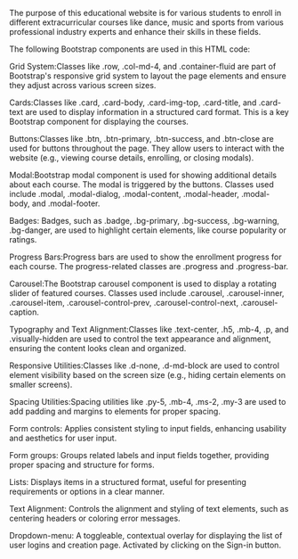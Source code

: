 The purpose of this educational website is for various students to enroll in different extracurricular courses like dance, music and sports from various professional industry experts and enhance their skills in these fields.

The following Bootstrap components are used in this HTML code:

Grid System:Classes like .row, .col-md-4, and .container-fluid are part of Bootstrap's responsive grid system to layout the page elements and ensure they adjust across various screen sizes.

Cards:Classes like .card, .card-body, .card-img-top, .card-title, and .card-text are used to display information in a structured card format. This is a key Bootstrap component for displaying the courses.

Buttons:Classes like .btn, .btn-primary, .btn-success, and .btn-close are used for buttons throughout the page. They allow users to interact with the website (e.g., viewing course details, enrolling, or closing modals).

Modal:Bootstrap modal component is used for showing additional details about each course. The modal is triggered by the buttons. Classes used include .modal, .modal-dialog, .modal-content, .modal-header, .modal-body, and .modal-footer.

Badges: Badges, such as .badge, .bg-primary, .bg-success, .bg-warning, .bg-danger, are used to highlight certain elements, like course popularity or ratings.

Progress Bars:Progress bars are used to show the enrollment progress for each course. The progress-related classes are .progress and .progress-bar.

Carousel:The Bootstrap carousel component is used to display a rotating slider of featured courses. Classes used include .carousel, .carousel-inner, .carousel-item, .carousel-control-prev, .carousel-control-next, .carousel-caption.

Typography and Text Alignment:Classes like .text-center, .h5, .mb-4, .p, and .visually-hidden are used to control the text appearance and alignment, ensuring the content looks clean and organized.

Responsive Utilities:Classes like .d-none, .d-md-block are used to control element visibility based on the screen size (e.g., hiding certain elements on smaller screens).

Spacing Utilities:Spacing utilities like .py-5, .mb-4, .ms-2, .my-3 are used to add padding and margins to elements for proper spacing.

Form controls: Applies consistent styling to input fields, enhancing usability and aesthetics for user input.

Form groups: Groups related labels and input fields together, providing proper spacing and structure for forms.

Lists: Displays items in a structured format, useful for presenting requirements or options in a clear manner.

Text Alignment: Controls the alignment and styling of text elements, such as centering headers or coloring error messages.

Dropdown-menu: A toggleable, contextual overlay for displaying the list of user logins and creation page. Activated by clicking on the Sign-in button.
